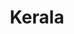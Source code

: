 ---
title: Kerala
crosslinks:
- youtubefactsbot
- india
- youtubot
- anti_gif_bot
- u_imguralbumbot
- MassdropBot
- askreddit
- livven
- indiadiscussion
- autourbanbot
- autotldr
- aroor
- communism
- NeutralPolitics
- photoshopbattles
- IndiaNonPolitical
- MuseumOfReddit
- IndiaSpeaks
- Bitcoin
- Ask_Politics
---